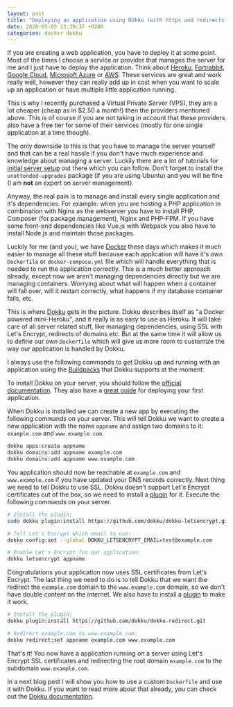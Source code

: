 ```yaml
---
layout: post
title: "Deploying an application using Dokku (with https and redirects)"
date: 2020-05-05 13:39:37 +0200
categories: docker dokku
---
```


If you are creating a web application, you have to deploy it at some point. Most of the times I choose a service or provider that manages the server for me and I just have to deploy the application. Think about [Heroku](https://www.heroku.com/), [Fortrabbit](https://www.fortrabbit.com/), [Google Cloud](https://cloud.google.com/), [Microsoft Azure](https://azure.microsoft.com/en-us/) or [AWS](https://aws.amazon.com/). These services are great and work really well, however they can really add up in cost when you want to scale up an application or have multiple little application running. 

This is why I recently purchased a Virtual Private Server (VPS), they are a lot cheaper (cheap as in $2.50 a month!) then the providers mentioned above. This is of course if you are not taking in account that these providers also have a free tier for some of their services (mostly for one single application at a time though).

The only downside to this is that you have to manage the server yourself and that can be a real hassle if you don't have much experience and knowledge about managing a server. Luckily there are a lot of tutorials for [initial server setup](https://www.digitalocean.com/community/tutorials/initial-server-setup-with-ubuntu-20-04) out there which you can follow. Don't forget to install the `unattended-upgrades` package (if you are using Ubuntu) and you will be fine (I am **not** an expert on server management).

Anyway, the real pain is to manage and install every single application and it's dependencies. For example: when you are hosting a PHP application in combination with Nginx as the webserver you have to install PHP, Composer (for package management), Nginx and PHP-FPM. If you have some front-end dependencies like Vue.js with Webpack you also have to install Node.js and maintain those packages. 

Luckily for me (and you), we have [Docker](https://www.docker.com/) these days which makes it much easier to manage all these stuff because each application will have it's own `Dockerfile` or `docker-compose.yml` file which will handle everything that is needed to run the application correctly. This is a much better approach already, except now we aren't managing dependencies directly but we are managing containers. Worrying about what will happen when a container will fall over, will it restart correctly, what happens if my database container fails, etc.

This is where [Dokku](https://github.com/dokku/dokku) gets in the picture. Dokku describes itself as "a Docker powered mini-Heroku", and it really is as easy to use as Heroku. It will take care of all server related stuff, like managing dependencies, using SSL with Let's Encrypt, redirects of domains etc. But at the same time it will allow us to define our own `Dockerfile` which will give us more room to customize the way our application is handled by Dokku.

I always use the following commands to get Dokku up and running with an application using the [Buildpacks](https://github.com/dokku/dokku/blob/master/docs/deployment/methods/buildpacks.md) that Dokku supports at the moment.

To install Dokku on your server, you should follow the [official documentation](http://dokku.viewdocs.io/dokku/getting-started/installation/). They also have a [great guide](http://dokku.viewdocs.io/dokku/deployment/application-deployment/) for deploying your first application.

When Dokku is installed we can create a new app by executing the following commands on your server. This will tell Dokku we want to create a new application with the name `appname` and assign two domains to it: `example.com` and `www.example.com`.

```bash
dokku apps:create appname
dokku domains:add appname example.com
dokku domains:add appname www.example.com
```

You application should now be reachable at `example.com` and `www.example.com` if you have updated your DNS records correctly. Next thing we need to tell Dokku to use SSL. Dokku doesn't support Let's Encrypt certificates out of the box, so we need to install a [plugin](https://github.com/dokku/dokku-letsencrypt) for it. Execute the following commands on your server.
```bash
# Install the plugin:
sudo dokku plugin:install https://github.com/dokku/dokku-letsencrypt.git 

# Tell Let's Encrypt which email to use:
dokku config:set --global DOKKU_LETSENCRYPT_EMAIL=test@example.com 

# Enable Let's Encrypt for our application:
dokku letsencrypt appname 
```

Congratulations your application now uses SSL certificates from Let's Encrypt. The last thing we need to do is to tell Dokku that we want the redirect the `example.com` domain to the `www.example.com` domain, so we don't have double content on the internet. We also have to install a [plugin](https://github.com/dokku/dokku-redirect) to make it work.

```bash
# Install the plugin:
dokku plugin:install https://github.com/dokku/dokku-redirect.git

# Redirect example.com to www.example.com:
dokku redirect:set appname example.com www.example.com
```

That's it! You now have a application running on a server using Let's Encrypt SSL certificates and redirecting the root domain `example.com` to the subdomain `www.example.com`.

In a next blog post I will show you how to use a custom `Dockerfile` and use it with Dokku. If you want to read more about that already, you can check out the [Dokku documentation](http://dokku.viewdocs.io/dokku/deployment/methods/dockerfiles/).
